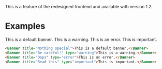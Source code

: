 <Banner title="Version Feature">
  This is a feature of the redesigned frontend and available with version 1.2.
</Banner>

# Examples
<Banner title="Nothing special">This is a default banner.</Banner>
<Banner title="Be careful!" type="warning">This is a warning.</Banner>
<Banner title="Oops" type="error">This is an error.</Banner>
<Banner title="Read this" type="important">This is important.</Banner>

```html
<Banner title="Nothing special">This is a default banner.</Banner>
<Banner title="Be careful!" type="warning">This is a warning.</Banner>
<Banner title="Oops" type="error">This is an error.</Banner>
<Banner title="Read this" type="important">This is important.</Banner>
```

